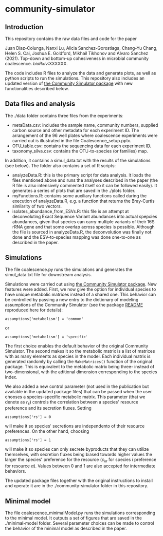 # community-simulator

## Introduction
This repository contains the raw data files and code for the paper

Juan Diaz-Colunga, Nanxi Lu, Alicia Sanchez-Gorostiaga, Chang-Yu Chang, Helen S. Cai, Joshua E. Goldford,
Mikhail Tikhonov and Alvaro Sanchez (2021). Top-down and bottom-up cohesiveness in microbial community coalescence. *bioRxiv*:XXXXXX. 

The code includes R files to analyze the data and generate plots, as well as python scripts to run the simulations.
This repository also includes an updated version of [the Community Simulator package](https://github.com/Emergent-Behaviors-in-Biology/community-simulator)
with new functionalities described below.

## Data files and analysis
The ./data folder contains three files from the experiments:
- metaData.csv: includes the sample name, community numbers, supplied carbon source and other metadata for each experiment ID. The arrangement of the
96 well plates where coalescence experiments were carried out is illustrated in
the file Coalescence_setup.pptx.
- OTU_table.csv: contains the sequencing data for each experiment ID.
- taxonomy_silva.csv: contains the OTU-to-species (or families) map.

In addition, it contains a simul_data.txt with the results of the simulations (see below). The folder also contains a set of R scripts:
- analyzeData.R: this is the primary script for data analysis.
It loads the files mentioned above and runs the analyses described in the paper
(the R file is also intensively commented itself so it can be followed easily).
It generates a series of plots that are saved in the ./plots folder.
- myFunctions.R: contains some auxiliary functions called during the execution of
analyzeData.R, e.g. a function that returns the Bray-Curtis similarity of two vectors.
- isolates_abundance_from_ESVs.R: this file is an attempt at deconvoluting
Exact Sequence Variant abundances into actual spepcies abundances, given that
species can carry multiple variants of their 16S rRNA gene and that some overlap
across species is possible. Although the file is sourced in analyzeData.R,
the deconvolution was finally not done and the ESV-to-species mapping was done
one-to-one as described in the paper.

## Simulations
The file coalescence.py runs the simulations and generates the simul_data.txt file
for downstream analysis.

Simulations were carried out using
[the Community Simulator package](https://github.com/Emergent-Behaviors-in-Biology/community-simulator).
New features were added. First, we now give the option for individual species to
have unique metabolic matrices instead of a shared one. This behavior can be
controlled by passing a new entry to the dictionary of modeling assumptions
of the Community Simulator (see the package [README](./community-simulator/README.md) reproduced here for details):
```
assumptions['metabolism'] = 'common'
```
or
```
assumptions['metabolism'] = 'specific'
```
The first choice enables the default behavior of the original Community Simulator.
The second makes it so the metabolic matrix is a list of matrices with as
many elements as species in the model. Each individual matrix is generated
randomly by calling the `MakeMatrices()` function of the original package.
This is equivalent to the metabolic matrix being three- instead of two-dimensional,
with the aditional dimension corresponding to the species index.

We also added a new control parameter (not used in the publication but
available in the updated package files) that can be passed when
the user chooses a species-specific metabolic matrix.
This parameter (that we denote as *r<sub>s</sub>*) controls the correlation
between a species' resource preference and its secretion fluxes.
Setting
```
assumptions['rs'] = 0
```
will make it so species' secretions are independento of their resource
preferences. On the other hand, choosing
```
assumptions['rs'] = 1
```
will make it so species can only secrete byproducts that they can utilize themselves,
with secretion fluxes being biased towards higher values the larger the
species' preference for the resource (*c<sub>i&alpha;</sub>* for species _i_
preference for resource _&alpha;_).
Values between 0 and 1 are also accepted for intermediate behaviors.

The updated package files together with the original instructions to install
and operate it are in the ./community-simulator folder in this repository.

## Minimal model
The file coalescence_minimalModel.py runs the simulations corresponding to the
minimal model. It outputs a set of figures that are saved
in the ./minimal-model folder. Several parameter choices can be made to
control the behavior of the minimal model as described in the paper.